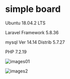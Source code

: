 # simple board

Ubuntu 18.04.2 LTS

Laravel Framework 5.8.36

mysql Ver 14.14 Distrib 5.7.27

PHP 7.2.19

![images01](https://user-images.githubusercontent.com/34477830/71873825-83bdd180-3163-11ea-97ad-e0827405687d.PNG)

![images2](https://user-images.githubusercontent.com/34477830/71873855-989a6500-3163-11ea-85f5-dae0705b114a.PNG)
